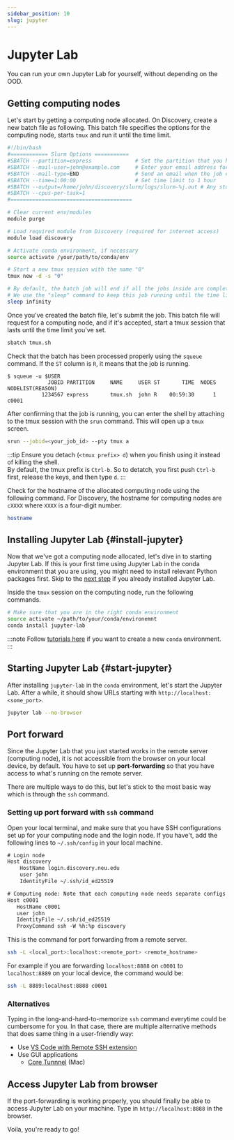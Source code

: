 ```yaml
---
sidebar_position: 10
slug: jupyter
---
```


# Jupyter Lab

You can run your own Jupyter Lab for yourself, without depending on the OOD.

## Getting computing nodes
Let's start by getting a computing node allocated. On Discovery, create a new batch file as following. This batch file specifies the options for the computing node, starts `tmux` and run it until the time limit.

```bash title="tmux.sh"
#!/bin/bash
#============ Slurm Options ===========
#SBATCH --partition=express              # Set the partition that you have access to.
#SBATCH --mail-user=john@example.com     # Enter your email address for job notification
#SBATCH --mail-type=END                  # Send an email when the job ends
#SBATCH --time=1:00:00                   # Set time limit to 1 hour
#SBATCH --output=/home/john/discovery/slurm/logs/slurm-%j.out # Any stdout will be stored here.
#SBATCH --cpus-per-task=1
#=======================================

# Clear current env/modules
module purge

# Load required module from Discovery (required for internet access)
module load discovery

# Activate conda environment, if necessary
source activate /your/path/to/conda/env

# Start a new tmux session with the name "0"
tmux new -d -s "0"

# By default, the batch job will end if all the jobs inside are complete.
# We use the "sleep" command to keep this job running until the time limit
sleep infinity
```

Once you've created the batch file, let's submit the job. This batch file will request for a computing node, and if it's accepted, start a tmux session that lasts until the time limit you've set.
```sh
sbatch tmux.sh
```

Check that the batch has been processed properly using the `squeue` command. If the `ST` column is `R`, it means that the job is running.
```shell-session
$ squeue -u $USER
             JOBID PARTITION     NAME     USER ST       TIME  NODES NODELIST(REASON)
           1234567 express       tmux.sh  john R    00:59:30      1 c0001
```

After confirming that the job is running, you can enter the shell by attaching to the tmux session with the `srun` command. This will open up a `tmux` screen.
```sh
srun --jobid=<your_job_id> --pty tmux a
```

:::tip
Ensure you detach (`<tmux prefix> d`) when you finish using it instead of killing the shell.  
By default, the tmux prefix is `Ctrl-b`. So to detatch, you first push `Ctrl-b` first, release the keys, and then type `d`.
:::

Check for the hostname of the allocated computing node using the following command. For Discovery, the hostname for computing nodes are `cXXXX` where `XXXX` is a four-digit number.
```sh
hostname
```

## Installing Jupyter Lab {#install-jupyter}
Now that we've got a computing node allocated, let's dive in to starting Jupyter Lab. If this is your first time using Jupyter Lab in the conda environment that you are using, you might need to install relevant Python packages first. Skip to the [next step](#start-jupyter) if you already installed Jupyter Lab.

Inside the `tmux` session on the computing node, run the following commands.
```sh
# Make sure that you are in the right conda environment
source activate ~/path/to/your/conda/environemnt
conda install jupyter-lab
```

:::note
Follow [tutorials here](/docs/computation/hpc/intro/conda#conda-create) if you want to create a new `conda` environment.
:::

## Starting Jupyter Lab {#start-jupyter}
After installing `jupyter-lab` in the `conda` environment, let's start the Jupyter Lab. After a while, it should show URLs starting with `http://localhost:<some_port>`.
```sh
jupyter lab --no-browser
```

## Port forward
Since the Jupyter Lab that you just started works in the remote server (computing node), it is not accessible from the browser on your local device, by default. You have to set up **port-forwarding** so that you have access to what's running on the remote server.

There are multiple ways to do this, but let's stick to the most basic way which is through the `ssh` command.

### Setting up port forward with `ssh` command

<!-- #### Set up SSH config -->
Open your local terminal, and make sure that you have SSH configurations set up for your computing node and the login node. If you have't, add the following lines to `~/.ssh/config` in your local machine.

```txt title="~/.ssh/config"
# Login node
Host discovery
    HostName login.discovery.neu.edu
    user john
    IdentityFile ~/.ssh/id_ed25519

# Computing node: Note that each computing node needs separate configs
Host c0001
   HostName c0001
   user john
   IdentityFile ~/.ssh/id_ed25519
   ProxyCommand ssh -W %h:%p discovery
```

This is the command for port forwarding from a remote server.

```sh
ssh -L <local_port>:localhost:<remote_port> <remote_hostname>
```

For example if you are forwarding `localhost:8888` on `c0001` to `localhost:8889` on your local device, the command would be:
```sh
ssh -L 8889:localhost:8888 c0001
```

### Alternatives

Typing in the long-and-hard-to-memorize `ssh` command everytime could be cumbersome for you. In that case, there are multiple alternative methods that does same thing in a user-friendly way:
- Use [VS Code with Remote SSH extension](/docs/computation/hpc/intro/vscode-jupyter)
- Use GUI applications
    - [Core Tunnnel](https://codinn.com/tunnel/) (Mac)



## Access Jupyter Lab from browser
If the port-forwarding is working properly, you should finally be able to access Jupyter Lab on your machine. Type in `http://localhost:8888` in the browser.

Voila, you're ready to go!